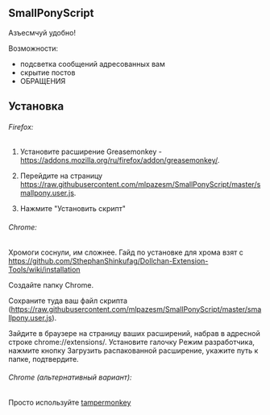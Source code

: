 SmallPonyScript
---------------

Азъесмчуй удобно!

Возможности:

- подсветка сообщений адресованных вам
- скрытие постов
- ОБРАЩЕНИЯ

Установка
---------
###### Firefox:


1. Установите расширение Greasemonkey - https://addons.mozilla.org/ru/firefox/addon/greasemonkey/.

2. Перейдите на страницу https://raw.githubusercontent.com/mlpazesm/SmallPonyScript/master/smallpony.user.js.

3. Нажмите "Установить скрипт"


###### Chrome:

Хромоги соснули, им сложнее. Гайд по установке для хрома взят с https://github.com/SthephanShinkufag/Dollchan-Extension-Tools/wiki/installation


Создайте папку Chrome.

Сохраните туда ваш файл скрипта (https://raw.githubusercontent.com/mlpazesm/SmallPonyScript/master/smallpony.user.js).
    
Зайдите в браузере на страницу ваших расширений, набрав в адресной строке chrome://extensions/. Установите галочку Режим разработчика, нажмите кнопку Загрузить распакованной расширение, укажите путь к папке, подтвердите.

###### Chrome (альтернативный вариант):

Просто используйте [tampermonkey](http://tampermonkey.net/)
